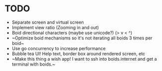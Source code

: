 # TODO

- Separate screen and virtual screen
- Implement view ratio (Zooming in and out)
- Boid directional characters (maybe use unicode?) (> v < ^)
- ~Optimize boid mechanisms so it's not iterating all boids 3 times per boid~
- Use go concurrency to increase performance
- Bubble tea UI! Help text, border box around rendered screen, etc
- ~Make this thing a wish app! I want to ssh into boids.internet and get a terminal with boids.~
